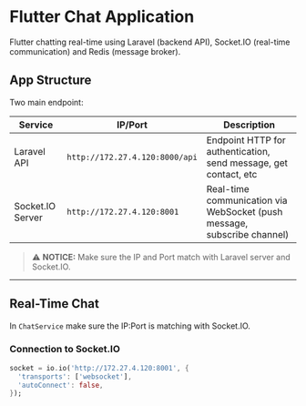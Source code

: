 # Flutter Chat Application

Flutter chatting real-time using Laravel (backend API), Socket.IO (real-time communication) and Redis (message broker).

## App Structure

Two main endpoint:

| Service          | IP/Port              | Description                     |
|------------------|----------------------|--------------------------------|
| Laravel API      | `http://172.27.4.120:8000/api` | Endpoint HTTP for authentication, send message, get contact, etc|
| Socket.IO Server | `http://172.27.4.120:8001`     | Real-time communication via WebSocket (push message, subscribe channel) |

> ⚠️ **NOTICE:** Make sure the IP and Port match with Laravel server and Socket.IO.
---

## Real-Time Chat

In `ChatService` make sure the IP:Port is matching with Socket.IO.

### Connection to Socket.IO

```dart
socket = io.io('http://172.27.4.120:8001', {
  'transports': ['websocket'],
  'autoConnect': false,
});
